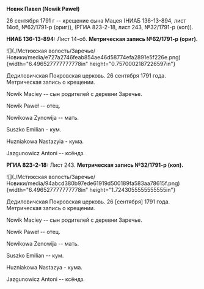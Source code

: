 **Новик Павел (Nowik Paweł)**

26 сентября 1791 г -- крещение сына Мацея (НИАБ 136-13-894, лист 14об,
№62/1791-р (ориг)), (РГИА 823-2-18, лист 243, №32/1791-р (коп)).

**НИАБ 136-13-894:** Лист 14-об. **Метрическая запись №62/1791-р
(ориг).**

![](./Мстижская волость/Заречье/Новики/media/e727a2746feab854ae46d58774efa2891e5f226e.png){width="6.496527777777778in"
height="0.7570002187226597in"}

Дедиловичская Покровская церковь. 26 сентября 1791 года. Метрическая
запись о крещении.

Nowik Maciey -- сын родителей с деревни Заречье.

Nowik Paweł -- отец.

Nowikowa Zynowija -- мать.

Suszko Emilian - кум.

Huzniakowa Nastazyia - кума.

Jazgunowicz Antoni -- ксёндз.

**РГИА 823-2-18:** Лист 243. **Метрическая запись №32/1791-р (коп).**

![](./Мстижская волость/Заречье/Новики/media/94abcd380b97ede61919d500189fa583aa78615f.png){width="6.496527777777778in"
height="1.7243055555555555in"}

Дедиловичская Покровская церковь. 26 \[сентября\] 1791 года. Метрическая
запись о крещении.

Nowik Maciey -- сын родителей с деревни Заречье.

Nowik Paweł -- отец.

Nowikowa Zenowija -- мать.

Suszko Emilian -- кум.

Huzniakowa Nastazya - кума.

Jazgunowicz Antoni -- ксёндз.
